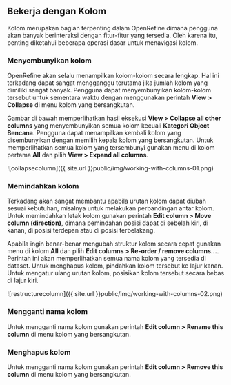 Bekerja dengan Kolom
--------------------

Kolom merupakan bagian terpenting dalam OpenRefine dimana pengguna akan banyak berinteraksi dengan fitur-fitur yang tersedia. Oleh karena itu, penting diketahui beberapa operasi dasar untuk menavigasi kolom.

### Menyembunyikan kolom

OpenRefine akan selalu menampilkan kolom-kolom secara lengkap. Hal ini terkadang dapat sangat mengganggu terutama jika jumlah kolom yang dimiliki sangat banyak. Pengguna dapat menyembunyikan kolom-kolom tersebut untuk sementara waktu dengan menggunakan perintah **View > Collapse** di menu kolom yang bersangkutan.

Gambar di bawah memperlihatkan hasil eksekusi **View > Collapse all other columns** yang menyembunyikan semua kolom kecuali **Kategori Object Bencana**. Pengguna dapat menampilkan kembali kolom yang disembunyikan dengan memilih kepala kolom yang bersangkutan. Untuk memperlihatkan semua kolom yang tersembunyi gunakan menu di kolom pertama **All** dan pilih **View > Expand all columns**.

![collapsecolumn]({{ site.url }}public/img/working-with-columns-01.png)

### Memindahkan kolom

Terkadang akan sangat membantu apabila urutan kolom dapat diubah sesuai kebutuhan, misalnya untuk melakukan perbandingan antar kolom. Untuk memindahkan letak kolom gunakan perintah **Edit column > Move column (direction)**, dimana pemindahan posisi dapat di sebelah kiri, di kanan, di posisi terdepan atau di posisi terbelakang.

Apabila ingin benar-benar mengubah struktur kolom secara cepat gunakan menu di kolom **All** dan pilih **Edit columns > Re-order / remove columns...**. Perintah ini akan memperlihatkan semua nama kolom yang tersedia di dataset. Untuk menghapus kolom, pindahkan kolom tersebut ke lajur kanan. Untuk mengatur ulang urutan kolom, posisikan kolom tersebut secara bebas di lajur kiri.

![restructurecolumn]({{ site.url }}public/img/working-with-columns-02.png)

### Mengganti nama kolom

Untuk mengganti nama kolom gunakan perintah **Edit column > Rename this column** di menu kolom yang bersangkutan.

### Menghapus kolom

Untuk mengganti nama kolom gunakan perintah **Edit column > Remove this column** di menu kolom yang bersangkutan.
